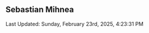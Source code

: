 <h2>Sebastian Mihnea</h2>

<!--RECENT_ACTIVITY:start-->
<!--RECENT_ACTIVITY:end-->
<!--RECENT_ACTIVITY:last_update-->
Last Updated: Sunday, February 23rd, 2025, 4:23:31 PM
<!--RECENT_ACTIVITY:last_update_end-->

<!---LOL-STATS-START-HERE--->
<!---LOL-STATS-END-HERE--->
